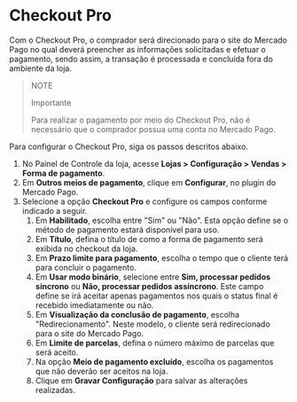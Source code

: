 # Checkout Pro

Com o Checkout Pro, o comprador será direcionado para o site do Mercado Pago no qual deverá preencher as informações solicitadas e efetuar o pagamento, sendo assim, a transação é processada e concluída fora do ambiente da loja. 

> NOTE
>
> Importante
>
> Para realizar o pagamento por meio do Checkout Pro, não é necessário que o comprador possua uma conta no Mercado Pago.

Para configurar o Checkout Pro, siga os passos descritos abaixo.

1. No Painel de Controle da loja, acesse **Lojas > Configuração > Vendas > Forma de pagamento**.
2. Em **Outros meios de pagamento**, clique em **Configurar**, no plugin do Mercado Pago.
3. Selecione a opção **Checkout Pro** e configure os campos conforme indicado a seguir.
    1. Em **Habilitado**, escolha entre "Sim" ou "Não". Esta opção define se o método de pagamento estará disponível para uso.
    2. Em **Título**, defina o título de como a forma de pagamento será exibida no checkout da loja.
    3. Em **Prazo limite para pagamento**, escolha o tempo que o cliente terá para concluir o pagamento.
    4. Em **Usar modo binário**, selecione entre **Sim, processar pedidos síncrono** ou **Não, processar pedidos assíncrono**. Este campo define se irá aceitar apenas pagamentos nos quais o status final é recebido imediatamente ou não.
    5. Em **Visualização da conclusão de pagamento**, escolha "Redirecionamento". Neste modelo, o cliente será redirecionado para o site do Mercado Pago.
    6. Em **Limite de parcelas**, defina o número máximo de parcelas que será aceito.
    7. Na opção **Meio de pagamento excluído**, escolha os pagamentos que não deverão ser aceitos na loja.
    8. Clique em **Gravar Configuração** para salvar as alterações realizadas.
